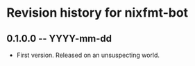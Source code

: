 # Revision history for nixfmt-bot

## 0.1.0.0 -- YYYY-mm-dd

* First version. Released on an unsuspecting world.
